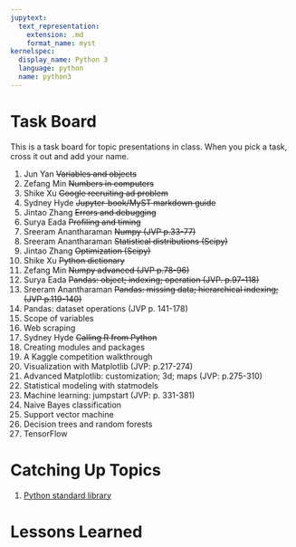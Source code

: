 ```yaml
---
jupytext:
  text_representation:
    extension: .md
    format_name: myst
kernelspec:
  display_name: Python 3
  language: python
  name: python3
---
```


# Task Board

This is a task board for topic presentations in class.
When you pick a task, cross it out and add your name.


1. Jun Yan ~~Variables and objects~~ 
1. Zefang Min ~~Numbers in computers~~
1. Shike Xu ~~Google recruiting ad problem~~
1. Sydney Hyde ~~Jupyter-book/MyST markdown guide~~
1. Jintao Zhang ~~Errors and debugging~~
1. Surya Eada ~~Profiling and timing~~
1. Sreeram Anantharaman ~~Numpy (JVP p.33-77)~~
1. Sreeram Anantharaman ~~Statistical distributions (Scipy)~~
1. Jintao Zhang ~~Optimization (Scipy)~~
1. Shike Xu ~~Python dictionary~~
1. Zefang Min ~~Numpy advanced (JVP p.78-96)~~
1. Surya Eada ~~Pandas: object; indexing; operation (JVP. p.97-118)~~
1. Sreeram Anantharaman ~~Pandas: missing data; hierarchical indexing; (JVP p.119-140)~~
1. Pandas: dataset operations (JVP p. 141-178)
1. Scope of variables
1. Web scraping
1. Sydney Hyde ~~Calling R from Python~~
1. Creating modules and packages
1. A Kaggle competition walkthrough
1. Visualization with Matplotlib (JVP: p.217-274)
1. Advanced Matplotlib: customization; 3d; maps (JVP: p.275-310)
1. Statistical modeling with statmodels
1. Machine learning: jumpstart (JVP: p. 331-381)
1. Naive Bayes classification
1. Support vector machine
1. Decision trees and random forests
1. TensorFlow


# Catching Up Topics

1. [Python standard library](https://docs.python.org/3/library/)


# Lessons Learned


